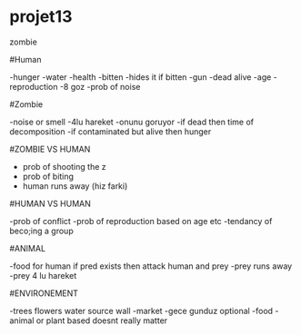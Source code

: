 # projet13
zombie

#Human

  -hunger
  -water
  -health
  -bitten
  -hides it if bitten
  -gun
  -dead alive
  -age
  -reproduction
  -8 goz
  -prob of noise
  

#Zombie

  -noise or smell
  -4lu hareket
  -onunu goruyor
  -if dead then time of decomposition
  -if contaminated but alive then hunger
  
#ZOMBIE VS HUMAN

  - prob of shooting the z
  - prob of biting 
  - human runs away (hiz farki)

#HUMAN VS HUMAN

  -prob of conflict
  -prob of reproduction based on age etc
  -tendancy of beco;ing a group

#ANIMAL

  -food for human
  if pred exists then attack human and prey
  -prey runs away 
  -prey 4 lu hareket
  
 #ENVIRONEMENT
 
  -trees flowers water source wall 
  -market
  -gece gunduz optional
  -food 
    -animal or plant based doesnt really matter
    
  
